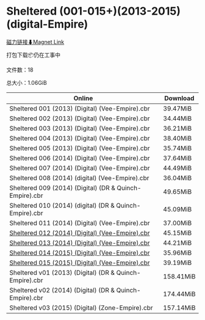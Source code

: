 # Sheltered (001-015+)(2013-2015)(digital-Empire)

[磁力链接⬇Magnet Link](magnet:?xt=urn:btih:07a2da51431b94d3fad279018a999bb12553a140&dn=Sheltered%20%28001-015%2B%29%282013-2015%29%28digital-Empire%29)

打包下载📦仍在工事中

文件数：18

总大小：1.06GiB

Online | Download
--- | ---
Sheltered 001 (2013) (Digital) (Vee-Empire).cbr | 39.47MiB
Sheltered 002 (2013) (Digital) (Vee-Empire).cbr | 34.44MiB
Sheltered 003 (2013) (Digital) (Vee-Empire).cbr | 36.21MiB
Sheltered 004 (2013) (Digital) (Vee-Empire).cbr | 38.40MiB
Sheltered 005 (2013) (Digital) (Vee-Empire).cbr | 35.74MiB
Sheltered 006 (2014) (Digital) (Vee-Empire).cbr | 37.64MiB
Sheltered 007 (2014) (Digital) (Vee-Empire).cbr | 44.49MiB
Sheltered 008 (2014) (digital) (Vee-Empire).cbr | 36.04MiB
Sheltered 009 (2014) (Digital) (DR & Quinch-Empire).cbr | 49.65MiB
Sheltered 010 (2014) (digital) (DR & Quinch-Empire).cbr | 45.09MiB
Sheltered 011 (2014) (Digital) (Vee-Empire).cbr | 37.00MiB
[Sheltered 012 (2014) (Digital) (Vee-Empire).cbr](https://github.com/alicewish/markdown/blob/master/comic/Sheltered-012-2014-Digital-Vee-Empire-cbr.md) | 45.15MiB
[Sheltered 013 (2014) (Digital) (Vee-Empire).cbr](https://github.com/alicewish/markdown/blob/master/comic/Sheltered-013-2014-Digital-Vee-Empire-cbr.md) | 44.21MiB
[Sheltered 014 (2015) (Digital) (Vee-Empire).cbr](https://github.com/alicewish/markdown/blob/master/comic/Sheltered-014-2015-Digital-Vee-Empire-cbr.md) | 35.96MiB
[Sheltered 015 (2015) (Digital) (Vee-Empire).cbr](https://github.com/alicewish/markdown/blob/master/comic/Sheltered-015-2015-Digital-Vee-Empire-cbr.md) | 39.19MiB
Sheltered v01 (2013) (Digital) (DR & Quinch-Empire).cbr | 158.41MiB
Sheltered v02 (2014) (Digital) (DR & Quinch-Empire).cbr | 174.44MiB
Sheltered v03 (2015) (Digital) (Zone-Empire).cbr | 157.14MiB